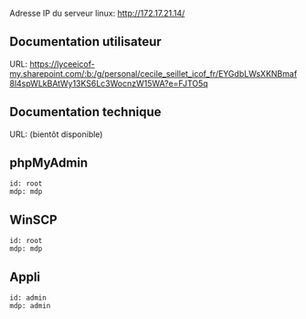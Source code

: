 Adresse IP du serveur linux: http://172.17.21.14/

## Documentation utilisateur
URL: https://lyceeicof-my.sharepoint.com/:b:/g/personal/cecile_seillet_icof_fr/EYGdbLWsXKNBmaf8l4spWLkBAtWy13KS6Lc3WocnzW15WA?e=FJTO5q

## Documentation technique
URL: (bientôt disponible)


## phpMyAdmin
```
id: root
mdp: mdp
```

## WinSCP
```
id: root
mdp: mdp
```

## Appli
```
id: admin
mdp: admin
```



